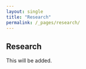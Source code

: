 ```yaml
---
layout: single
title: "Research"
permalink: /_pages/research/
---
```


## Research
This will be added.
